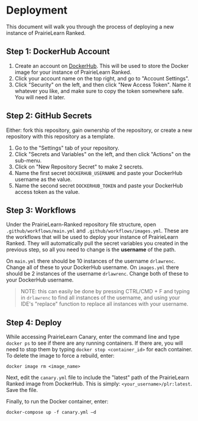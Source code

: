 # Deployment

This document will walk you through the process of deploying a new instance of PrairieLearn Ranked.

## Step 1: DockerHub Account

1. Create an account on [DockerHub](https://hub.docker.com/). This will be used to store the Docker image for your instance of PrairieLearn Ranked.
2. Click your account name on the top right, and go to "Account Settings".
3. Click "Security" on the left, and then click "New Access Token". Name it whatever you like, and make sure to copy the token somewhere safe. You will need it later.

## Step 2: GitHub Secrets

Either: fork this repository, gain ownership of the repository, or create a new repository with this repository as a template.

1. Go to the "Settings" tab of your repository.
2. Click "Secrets and Variables" on the left, and then click "Actions" on the sub-menu.
3. Click on "New Repository Secret" to make 2 secrets.
4. Name the first secret `DOCKERHUB_USERNAME` and paste your DockerHub username as the value.
5. Name the second secret `DOCKERHUB_TOKEN` and paste your DockerHub access token as the value.

## Step 3: Workflows

Under the PrairieLearn-Ranked repository file structure, open `.github/workflows/main.yml` and `.github/workflows/images.yml`. These are the workflows that will be used to deploy your instance of PrairieLearn Ranked. They will automatically pull the secret variables you created in the previous step, so all you need to change is the **username** of the path.

On `main.yml` there should be 10 instances of the username `drlawrenc`. Change all of these to your DockerHub username.
On `images.yml` there should be 2 instances of the username `drlawrenc`. Change both of these to your DockerHub username.

> NOTE: this can easily be done by pressing CTRL/CMD + F and typing in `drlawrenc` to find all instances of the username, and using your IDE's "replace" function to replace all instances with your username.

## Step 4: Deploy

While accessing PrairieLearn Canary, enter the command line and type `docker ps` to see if there are any running containers. If there are, you will need to stop them by typing `docker stop <container_id>` for each container. To delete the image to force a rebuild, enter:

`docker image rm <image_name>`

Next, edit the `canary.yml` file to include the "latest" path of the PrairieLearn Ranked image from DockerHub. This is simply: `<your_username>/plr:latest`. Save the file.

Finally, to run the Docker container, enter:

`docker-compose up -f canary.yml –d`
